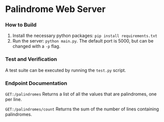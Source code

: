 # Palindrome Web Server

### How to Build
1. Install the necessary python packages: `pip install requirements.txt`
2. Run the server: `python main.py`.  The default port is 5000, but can be changed with a `-p` flag.

### Test and Verification
A test suite can be executed by running the `test.py` script.

### Endpoint Documentation
`GET:/palindromes`
Returns a list of all the values that are palindromes, one per line.


`GET:/palindromes/count`
Returns the sum of the number of lines containing palindromes.